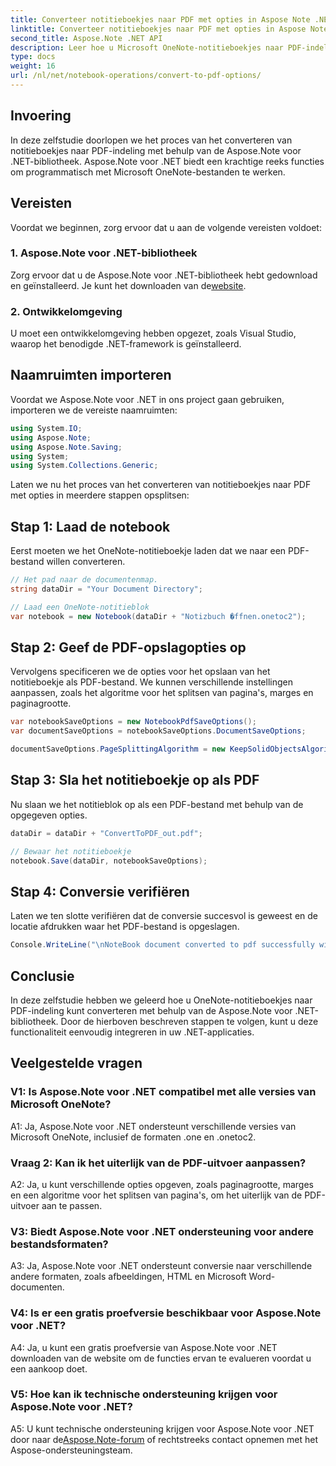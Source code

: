 ```yaml
---
title: Converteer notitieboekjes naar PDF met opties in Aspose Note .NET
linktitle: Converteer notitieboekjes naar PDF met opties in Aspose Note .NET
second_title: Aspose.Note .NET API
description: Leer hoe u Microsoft OneNote-notitieboekjes naar PDF-indeling converteert met behulp van de Aspose.Note voor .NET-bibliotheek met aanpasbare opties.
type: docs
weight: 16
url: /nl/net/notebook-operations/convert-to-pdf-options/
---
```

## Invoering

In deze zelfstudie doorlopen we het proces van het converteren van notitieboekjes naar PDF-indeling met behulp van de Aspose.Note voor .NET-bibliotheek. Aspose.Note voor .NET biedt een krachtige reeks functies om programmatisch met Microsoft OneNote-bestanden te werken.

## Vereisten

Voordat we beginnen, zorg ervoor dat u aan de volgende vereisten voldoet:

### 1. Aspose.Note voor .NET-bibliotheek
 Zorg ervoor dat u de Aspose.Note voor .NET-bibliotheek hebt gedownload en geïnstalleerd. Je kunt het downloaden van de[website](https://releases.aspose.com/note/net/).

### 2. Ontwikkelomgeving
U moet een ontwikkelomgeving hebben opgezet, zoals Visual Studio, waarop het benodigde .NET-framework is geïnstalleerd.

## Naamruimten importeren

Voordat we Aspose.Note voor .NET in ons project gaan gebruiken, importeren we de vereiste naamruimten:

```csharp
using System.IO;
using Aspose.Note;
using Aspose.Note.Saving;
using System;
using System.Collections.Generic;
```

Laten we nu het proces van het converteren van notitieboekjes naar PDF met opties in meerdere stappen opsplitsen:

## Stap 1: Laad de notebook

Eerst moeten we het OneNote-notitieboekje laden dat we naar een PDF-bestand willen converteren.

```csharp
// Het pad naar de documentenmap.
string dataDir = "Your Document Directory";

// Laad een OneNote-notitieblok
var notebook = new Notebook(dataDir + "Notizbuch �ffnen.onetoc2");
```

## Stap 2: Geef de PDF-opslagopties op

Vervolgens specificeren we de opties voor het opslaan van het notitieboekje als PDF-bestand. We kunnen verschillende instellingen aanpassen, zoals het algoritme voor het splitsen van pagina's, marges en paginagrootte.

```csharp
var notebookSaveOptions = new NotebookPdfSaveOptions();
var documentSaveOptions = notebookSaveOptions.DocumentSaveOptions;

documentSaveOptions.PageSplittingAlgorithm = new KeepSolidObjectsAlgorithm();
```

## Stap 3: Sla het notitieboekje op als PDF

Nu slaan we het notitieblok op als een PDF-bestand met behulp van de opgegeven opties.

```csharp
dataDir = dataDir + "ConvertToPDF_out.pdf";

// Bewaar het notitieboekje
notebook.Save(dataDir, notebookSaveOptions);
```

## Stap 4: Conversie verifiëren

Laten we ten slotte verifiëren dat de conversie succesvol is geweest en de locatie afdrukken waar het PDF-bestand is opgeslagen.

```csharp
Console.WriteLine("\nNoteBook document converted to pdf successfully with save options.\nFile saved at " + dataDir);
```

## Conclusie

In deze zelfstudie hebben we geleerd hoe u OneNote-notitieboekjes naar PDF-indeling kunt converteren met behulp van de Aspose.Note voor .NET-bibliotheek. Door de hierboven beschreven stappen te volgen, kunt u deze functionaliteit eenvoudig integreren in uw .NET-applicaties.

## Veelgestelde vragen

### V1: Is Aspose.Note voor .NET compatibel met alle versies van Microsoft OneNote?

A1: Ja, Aspose.Note voor .NET ondersteunt verschillende versies van Microsoft OneNote, inclusief de formaten .one en .onetoc2.

### Vraag 2: Kan ik het uiterlijk van de PDF-uitvoer aanpassen?

A2: Ja, u kunt verschillende opties opgeven, zoals paginagrootte, marges en een algoritme voor het splitsen van pagina's, om het uiterlijk van de PDF-uitvoer aan te passen.

### V3: Biedt Aspose.Note voor .NET ondersteuning voor andere bestandsformaten?

A3: Ja, Aspose.Note voor .NET ondersteunt conversie naar verschillende andere formaten, zoals afbeeldingen, HTML en Microsoft Word-documenten.

### V4: Is er een gratis proefversie beschikbaar voor Aspose.Note voor .NET?

A4: Ja, u kunt een gratis proefversie van Aspose.Note voor .NET downloaden van de website om de functies ervan te evalueren voordat u een aankoop doet.

### V5: Hoe kan ik technische ondersteuning krijgen voor Aspose.Note voor .NET?

 A5: U kunt technische ondersteuning krijgen voor Aspose.Note voor .NET door naar de[Aspose.Note-forum](https://forum.aspose.com/c/note/28) of rechtstreeks contact opnemen met het Aspose-ondersteuningsteam.